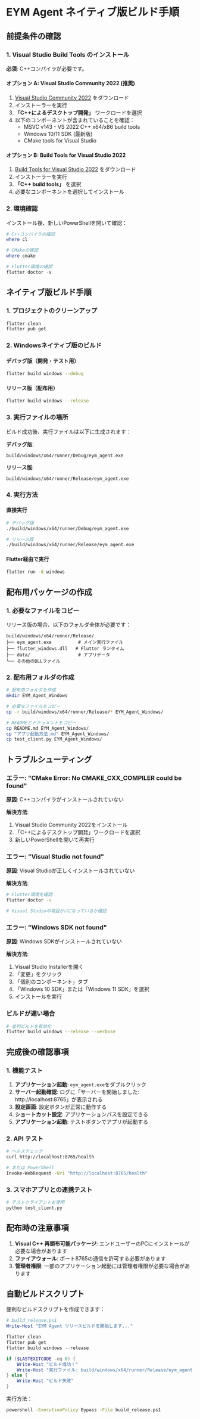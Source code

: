 # EYM Agent ネイティブ版ビルド手順

## 前提条件の確認

### 1. Visual Studio Build Tools のインストール

**必須**: C++コンパイラが必要です。

#### オプション A: Visual Studio Community 2022 (推奨)
1. [Visual Studio Community 2022](https://visualstudio.microsoft.com/ja/vs/community/) をダウンロード
2. インストーラーを実行
3. **「C++によるデスクトップ開発」** ワークロードを選択
4. 以下のコンポーネントが含まれていることを確認：
   - MSVC v143 - VS 2022 C++ x64/x86 build tools
   - Windows 10/11 SDK (最新版)
   - CMake tools for Visual Studio

#### オプション B: Build Tools for Visual Studio 2022
1. [Build Tools for Visual Studio 2022](https://visualstudio.microsoft.com/ja/downloads/#build-tools-for-visual-studio-2022) をダウンロード
2. インストーラーを実行
3. **「C++ build tools」** を選択
4. 必要なコンポーネントを選択してインストール

### 2. 環境確認

インストール後、新しいPowerShellを開いて確認：

```powershell
# C++コンパイラの確認
where cl

# CMakeの確認
where cmake

# Flutter環境の確認
flutter doctor -v
```

## ネイティブ版ビルド手順

### 1. プロジェクトのクリーンアップ

```bash
flutter clean
flutter pub get
```

### 2. Windowsネイティブ版のビルド

#### デバッグ版（開発・テスト用）
```bash
flutter build windows --debug
```

#### リリース版（配布用）
```bash
flutter build windows --release
```

### 3. 実行ファイルの場所

ビルド成功後、実行ファイルは以下に生成されます：

**デバッグ版**:
```
build/windows/x64/runner/Debug/eym_agent.exe
```

**リリース版**:
```
build/windows/x64/runner/Release/eym_agent.exe
```

### 4. 実行方法

#### 直接実行
```bash
# デバッグ版
./build/windows/x64/runner/Debug/eym_agent.exe

# リリース版
./build/windows/x64/runner/Release/eym_agent.exe
```

#### Flutter経由で実行
```bash
flutter run -d windows
```

## 配布用パッケージの作成

### 1. 必要なファイルをコピー

リリース版の場合、以下のフォルダ全体が必要です：
```
build/windows/x64/runner/Release/
├── eym_agent.exe          # メイン実行ファイル
├── flutter_windows.dll   # Flutter ランタイム
├── data/                  # アプリデータ
└── その他のDLLファイル
```

### 2. 配布用フォルダの作成

```bash
# 配布用フォルダを作成
mkdir EYM_Agent_Windows

# 必要なファイルをコピー
cp -r build/windows/x64/runner/Release/* EYM_Agent_Windows/

# READMEとドキュメントをコピー
cp README.md EYM_Agent_Windows/
cp "アプリ起動方法.md" EYM_Agent_Windows/
cp test_client.py EYM_Agent_Windows/
```

## トラブルシューティング

### エラー: "CMake Error: No CMAKE_CXX_COMPILER could be found"

**原因**: C++コンパイラがインストールされていない

**解決方法**:
1. Visual Studio Community 2022をインストール
2. 「C++によるデスクトップ開発」ワークロードを選択
3. 新しいPowerShellを開いて再実行

### エラー: "Visual Studio not found"

**原因**: Visual Studioが正しくインストールされていない

**解決方法**:
```bash
# Flutter環境を確認
flutter doctor -v

# Visual Studioの項目が✓になっているか確認
```

### エラー: "Windows SDK not found"

**原因**: Windows SDKがインストールされていない

**解決方法**:
1. Visual Studio Installerを開く
2. 「変更」をクリック
3. 「個別のコンポーネント」タブ
4. 「Windows 10 SDK」または「Windows 11 SDK」を選択
5. インストールを実行

### ビルドが遅い場合

```bash
# 並列ビルドを有効化
flutter build windows --release --verbose
```

## 完成後の確認事項

### 1. 機能テスト

1. **アプリケーション起動**: `eym_agent.exe`をダブルクリック
2. **サーバー起動確認**: ログに「サーバーを開始しました: http://localhost:8765」が表示される
3. **設定画面**: 設定ボタンが正常に動作する
4. **ショートカット設定**: アプリケーションパスを設定できる
5. **アプリケーション起動**: テストボタンでアプリが起動する

### 2. API テスト

```bash
# ヘルスチェック
curl http://localhost:8765/health

# または PowerShell
Invoke-WebRequest -Uri "http://localhost:8765/health"
```

### 3. スマホアプリとの連携テスト

```bash
# テストクライアントを使用
python test_client.py
```

## 配布時の注意事項

1. **Visual C++ 再頒布可能パッケージ**: エンドユーザーのPCにインストールが必要な場合があります
2. **ファイアウォール**: ポート8765の通信を許可する必要があります
3. **管理者権限**: 一部のアプリケーション起動には管理者権限が必要な場合があります

## 自動ビルドスクリプト

便利なビルドスクリプトを作成できます：

```powershell
# build_release.ps1
Write-Host "EYM Agent リリースビルドを開始します..."

flutter clean
flutter pub get
flutter build windows --release

if ($LASTEXITCODE -eq 0) {
    Write-Host "ビルド成功！"
    Write-Host "実行ファイル: build/windows/x64/runner/Release/eym_agent.exe"
} else {
    Write-Host "ビルド失敗"
}
```

実行方法：
```bash
powershell -ExecutionPolicy Bypass -File build_release.ps1
